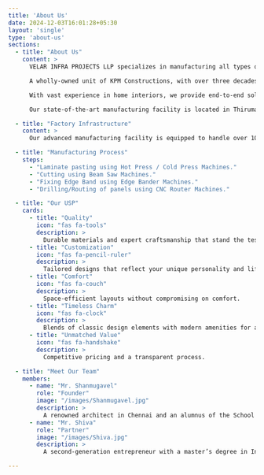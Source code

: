 ```yaml
---
title: 'About Us'
date: 2024-12-03T16:01:28+05:30
layout: 'single'
type: 'about-us'
sections:
  - title: "About Us"
    content: >
      VELAR INFRA PROJECTS LLP specializes in manufacturing all types of modular interiors, including wardrobes, modular kitchens, office workstations, and home furniture. 

      A wholly-owned unit of KPM Constructions, with over three decades of expertise in construction and interiors across Chennai, Bangalore, and Hyderabad, Velar Infra is the product of 40 years of experience. Our mission is to make homes and construction dreams a reality.

      With vast experience in home interiors, we provide end-to-end solutions from conceptualization and design to manufacturing and installation, all managed by our expert professionals.

      Our state-of-the-art manufacturing facility is located in Thirumazhisai, Chennai.

  - title: "Factory Infrastructure"
    content: >
      Our advanced manufacturing facility is equipped to handle over 100 engineered wooden panels (Plywood, MDF, HDF) daily, offering a variety of finishing options, including laminate, acrylic, PU, foil, and veneers.

  - title: "Manufacturing Process"
    steps:
      - "Laminate pasting using Hot Press / Cold Press Machines."
      - "Cutting using Beam Saw Machines."
      - "Fixing Edge Band using Edge Bander Machines."
      - "Drilling/Routing of panels using CNC Router Machines."

  - title: "Our USP"
    cards:
      - title: "Quality"
        icon: "fas fa-tools"
        description: >
          Durable materials and expert craftsmanship that stand the test of time.
      - title: "Customization"
        icon: "fas fa-pencil-ruler"
        description: >
          Tailored designs that reflect your unique personality and lifestyle.
      - title: "Comfort"
        icon: "fas fa-couch"
        description: >
          Space-efficient layouts without compromising on comfort.
      - title: "Timeless Charm"
        icon: "fas fa-clock"
        description: >
          Blends of classic design elements with modern amenities for a timeless appeal.
      - title: "Unmatched Value"
        icon: "fas fa-handshake"
        description: >
          Competitive pricing and a transparent process.

  - title: "Meet Our Team"
    members:
      - name: "Mr. Shanmugavel"
        role: "Founder"
        image: "/images/Shanmugavel.jpg"
        description: >
          A renowned architect in Chennai and an alumnus of the School of Architecture and Planning, Anna University. Passionate about architecture, civil work, interiors, and turnkey projects for residences, corporate offices, and restaurants.
      - name: "Mr. Shiva"
        role: "Partner"
        image: "/images/Shiva.jpg"
        description: >
          A second-generation entrepreneur with a master’s degree in Industrial Engineering from Arizona State University, USA. Brings entrepreneurial expertise and leadership skills to add immense value to the company.

---
```

